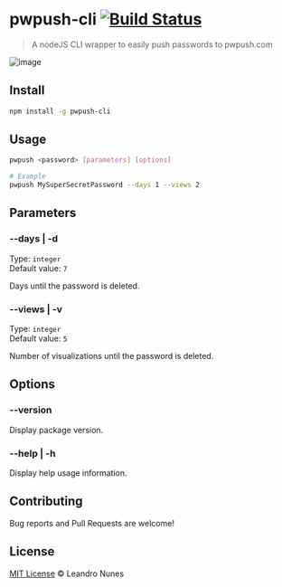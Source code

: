 # pwpush-cli [![Build Status](https://travis-ci.org/lnfnunes/pwpush-cli.svg?branch=master)](https://travis-ci.org/lnfnunes/pwpush-cli)

> A nodeJS CLI wrapper to easily push passwords to pwpush.com

![image](https://user-images.githubusercontent.com/2450417/37249539-122d2056-24c8-11e8-860c-ca4609ef4073.png)

## Install
```bash
npm install -g pwpush-cli
```

## Usage
```bash
pwpush <password> [parameters] [options]

# Example
pwpush MySuperSecretPassword --days 1 --views 2
```

## Parameters

### --days | -d

Type: `integer` \
Default value: `7`

Days until the password is deleted.

### --views | -v

Type: `integer` \
Default value: `5`

Number of visualizations until the password is deleted.

## Options

###  --version
Display package version.

### --help | -h
Display help usage information.

## Contributing
Bug reports and Pull Requests are welcome!

## License
[MIT License](LICENSE) © Leandro Nunes
